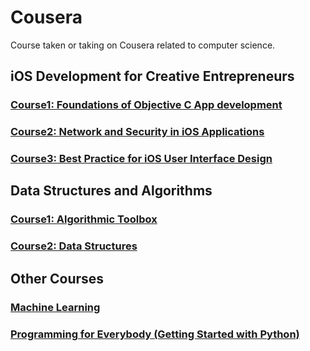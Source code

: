 # Cousera

Course taken or taking on Cousera related to computer science.

## iOS Development for Creative Entrepreneurs ##

### [Course1: Foundations of Objective C App development](https://www.coursera.org/learn/objective-c/home/welcome) ###
### [Course2: Network and Security in iOS Applications](https://www.coursera.org/learn/security/home/welcome) ###
### [Course3: Best Practice for iOS User Interface Design](https://www.coursera.org/learn/ui/home/welcome) ###

## Data Structures and Algorithms ##

### [Course1: Algorithmic Toolbox](https://www.coursera.org/learn/algorithmic-toolbox/home/welcome) ###
### [Course2: Data Structures](https://www.coursera.org/learn/data-structures/home/welcome) ###

## Other Courses ##

### [Machine Learning](https://www.coursera.org/learn/machine-learning/home/welcome) ###
### [Programming for Everybody (Getting Started with Python)](https://www.coursera.org/learn/python) ###
